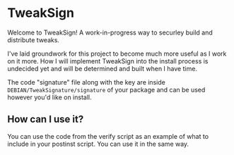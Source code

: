 # TweakSign

Welcome to TweakSign! A work-in-progress way to securley build and distribute tweaks.

I've laid groundwork for this project to become much more useful as I work on it more. How I will implement TweakSign into the install process is undecided yet and will be determined and built when I have time.

The code "signature" file along with the key are inside `DEBIAN/TweakSignature/signature` of your package and can be used however you'd like on install.

## How can I use it?
You can use the code from the verify script as an example of what to include in your postinst script. You can use it in the same way.
